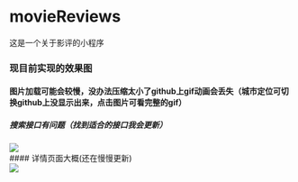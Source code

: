 # movieReviews
这是一个关于影评的小程序
### 现目前实现的效果图
#### 图片加载可能会较慢，没办法压缩太小了github上gif动画会丢失（城市定位可切换github上没显示出来，点击图片可看完整的gif）
##### 搜索接口有问题（找到适合的接口我会更新）
<div>
    <img src='https://img01.sogoucdn.com/app/a/100520146/629b13cfb0dc1e2e2a5c45ba472b7cab'/>
</div>
#### 详情页面大概(还在慢慢更新)
<div>
     <img src='https://img02.sogoucdn.com/app/a/100520146/c2e6231c6f2a44307f2f9c7baafcc3e8'/>
<div>
